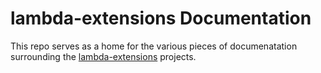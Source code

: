 # lambda-extensions Documentation

This repo serves as a home for the various pieces of documenatation surrounding the [lambda-extensions](https://github.com/lambda-extensions) projects.

 